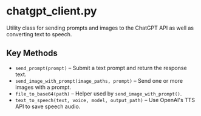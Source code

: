# chatgpt_client.py

Utility class for sending prompts and images to the ChatGPT API as well as converting text to speech.

## Key Methods

- `send_prompt(prompt)` – Submit a text prompt and return the response text.
- `send_image_with_prompt(image_paths, prompt)` – Send one or more images with a prompt.
- `file_to_base64(path)` – Helper used by `send_image_with_prompt()`.
- `text_to_speech(text, voice, model, output_path)` – Use OpenAI's TTS API to save speech audio.
